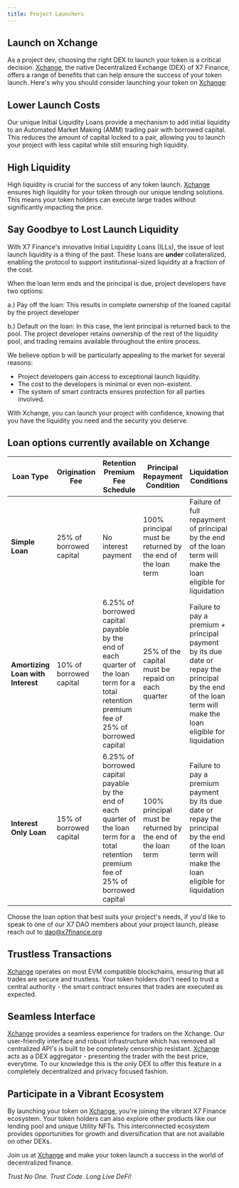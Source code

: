 ```yaml
---
title: Project Launchers
---
```


## Launch on Xchange

As a project dev, choosing the right DEX to launch your token is a critical decision. [Xchange](https://beta.x7.finance/#/swap), the native Decentralized Exchange (DEX) of X7 Finance, offers a range of benefits that can help ensure the success of your token launch. Here's why you should consider launching your token on [Xchange](https://beta.x7.finance/#/swap):

## Lower Launch Costs

Our unique Initial Liquidity Loans provide a mechanism to add initial liquidity to an Automated Market Making (AMM) trading pair with borrowed capital. This reduces the amount of capital locked to a pair, allowing you to launch your project with less capital while still ensuring high liquidity.

## High Liquidity

High liquidity is crucial for the success of any token launch. [Xchange](https://beta.x7.finance/#/swap) ensures high liquidity for your token through our unique lending solutions. This means your token holders can execute large trades without significantly impacting the price.

## Say Goodbye to Lost Launch Liquidity

With X7 Finance's innovative Initial Liquidity Loans (ILLs), the issue of lost launch liquidity is a thing of the past. These loans are **under** collateralized, enabling the protocol to support institutional-sized liquidity at a fraction of the cost.

When the loan term ends and the principal is due, project developers have two options:

a.) Pay off the loan: This results in complete ownership of the loaned capital by the project developer

b.) Default on the loan: In this case, the lent principal is returned back to the pool. The project developer retains ownership of the rest of the liquidity pool, and trading remains available throughout the entire process.

We believe option b will be particularly appealing to the market for several reasons:

- Project developers gain access to exceptional launch liquidity.
- The cost to the developers is minimal or even non-existent.
- The system of smart contracts ensures protection for all parties involved.

With Xchange, you can launch your project with confidence, knowing that you have the liquidity you need and the security you deserve.

## Loan options currently available on Xchange

| Loan Type                         | Origination Fee         | Retention Premium Fee Schedule                                                                                                             | Principal Repayment Condition                               | Liquidation Conditions                                                                                                                                      | Liquidator Reward               |
| --------------------------------- | ----------------------- | ------------------------------------------------------------------------------------------------------------------------------------------ | ----------------------------------------------------------- | ----------------------------------------------------------------------------------------------------------------------------------------------------------- | ------------------------------- |
| **Simple Loan**                   | 25% of borrowed capital | No interest payment                                                                                                                        | 100% principal must be returned by the end of the loan term | Failure of full repayment of principal by the end of the loan term will make the loan eligible for liquidation                                              | 5% of the loan origination fee  |
| **Amortizing Loan with Interest** | 10% of borrowed capital | 6.25% of borrowed capital payable by the end of each quarter of the loan term for a total retention premium fee of 25% of borrowed capital | 25% of the capital must be repaid on each quarter           | Failure to pay a premium + principal payment by its due date or repay the principal by the end of the loan term will make the loan eligible for liquidation | 5% of the loan origination fee  |
| **Interest Only Loan**            | 15% of borrowed capital | 6.25% of borrowed capital payable by the end of each quarter of the loan term for a total retention premium fee of 25% of borrowed capital | 100% principal must be returned by the end of the loan term | Failure to pay a premium payment by its due date or repay the principal by the end of the loan term will make the loan eligible for liquidation             | 10% of the loan origination fee |

Choose the loan option that best suits your project's needs, if you'd like to speak to one of our X7 DAO members about your project launch, please reach out to [dao@x7finance.org](mailto:dao@x7finance.org)

## Trustless Transactions

[Xchange](https://beta.x7.finance/#/swap) operates on most EVM compatible blockchains, ensuring that all trades are secure and trustless. Your token holders don't need to trust a central authority - the smart contract ensures that trades are executed as expected.

## Seamless Interface

[Xchange](https://beta.x7.finance/#/swap) provides a seamless experience for traders on the Xchange. Our user-friendly interface and robust infrastructure which has removed all centralized API's is built to be completely censorship resistant. [Xchange](https://beta.x7.finance/#/swap) acts as a DEX aggregator - presenting the trader with the best price, everytime. To our knowledge this is the only DEX to offer this feature in a completely decentralized and privacy focused fashion.

## Participate in a Vibrant Ecosystem

By launching your token on [Xchange](https://beta.x7.finance/#/swap), you're joining the vibrant X7 Finance ecosystem. Your token holders can also explore other products like our lending pool and unique Utility NFTs. This interconnected ecosystem provides opportunities for growth and diversification that are not available on other DEXs.

Join us at [Xchange](https://beta.x7.finance/#/swap) and make your token launch a success in the world of decentralized finance.

_Trust No One. Trust Code. Long Live DeFi!_
